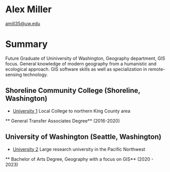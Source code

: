 # Alex Miller

amill35@uw.edu

# Summary

Future Graduate of Uniniversity of Washington, Geography department, GIS focus. General knowledge of modern geography from a humanistic and ecological approach. GIS software skills as well as specialization in remote-sensing technology.


## Shoreline Community College (Shoreline, Washington)

* [University 1](https://www.shoreline.edu) Local College to northern King County area

** General Transfer Associates Degree** (2016-2020)


## University of Washington (Seattle, Washington)
* [University 2](https://www.washington.edu) Large research university in the Pacific Northwest

** Bachelor of Arts Degree, Geography with a focus on GIS** (2020 - 2023)



